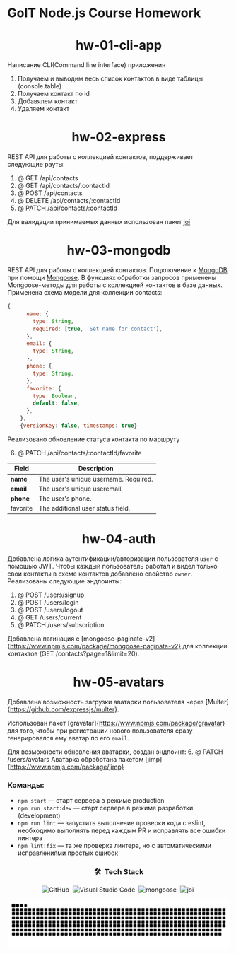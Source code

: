 # GoIT Node.js Course Homework

<h1 align="center"> hw-01-cli-app </h1>

Написание CLI(Command line interface) приложения

1. Получаем и выводим весь список контактов в виде таблицы (console.table)
2. Получаем контакт по id
3. Добавялем контакт
4. Удаляем контакт

<h1 align="center"> hw-02-express </h1>

REST API для работы с коллекцией контактов, поддерживает следующие рауты:

1. @ GET /api/contacts
2. @ GET /api/contacts/:contactId
3. @ POST /api/contacts
4. @ DELETE /api/contacts/:contactId
5. @ PATCH /api/contacts/:contactId

Для валидации принимаемых данных использован пакет [joi](https://github.com/sideway/joi)

<h1 align="center"> hw-03-mongodb </h1>

REST API для работы с коллекцией контактов.
Подключение к [MongoDB](https://www.mongodb.com/cloud/atlas) при помощи [Mongoose](https://mongoosejs.com/).
В функциях обработки запросов применены Mongoose-методы для работы с коллекцией контактов в базе данных.
Применена схема модели для коллекции contacts:

```javascript
{
      name: {
        type: String,
        required: [true, 'Set name for contact'],
      },
      email: {
        type: String,
      },
      phone: {
        type: String,
      },
      favorite: {
        type: Boolean,
        default: false,
      },
    },
    {versionKey: false, timestamps: true}
```

Реализовано обновление статуса контакта по маршруту

6. @ PATCH /api/contacts/:contactId/favorite

| Field     | Description                           |
| --------- | ------------------------------------- |
| **name**  | The user's unique username. Required. |
| **email** | The user's unique useremail.          |
| **phone** | The user's phone.                     |
| favorite  | The additional user status field.     |

<h1 align="center"> hw-04-auth </h1>

Добавлена логика аутентификации/авторизации пользователя `user` с помощью JWT.
Чтобы каждый пользователь работал и видел только свои контакты в схеме контактов добавлено свойство `owner`.
Реализованы следующие эндпоинты:
1. @ POST /users/signup
2. @ POST /users/login
3. @ POST /users/logout
4. @ GET /users/current
5. @ PATCH /users/subscription

Добавлена пагинация с [mongoose-paginate-v2] {https://www.npmjs.com/package/mongoose-paginate-v2} для коллекции контактов (GET /contacts?page=1&limit=20).

<h1 align="center"> hw-05-avatars </h1>

Добавлена возможность загрузки аватарки пользователя через [Multer]{https://github.com/expressjs/multer}.

Использован пакет [gravatar]{https://www.npmjs.com/package/gravatar} для того, чтобы при регистрации нового пользователя сразу генерировался ему аватар по его `email`.

Для возможности обновления аватарки, создан эндпоинт:
6. @ PATCH /users/avatars
Аватарка обработана пакетом [jimp]{https://www.npmjs.com/package/jimp}

### Команды:

- `npm start` &mdash; старт сервера в режиме production
- `npm run start:dev` &mdash; старт сервера в режиме разработки (development)
- `npm run lint` &mdash; запустить выполнение проверки кода с eslint, необходимо выполнять перед каждым PR и исправлять все ошибки линтера
- `npm lint:fix` &mdash; та же проверка линтера, но с автоматическими исправлениями простых ошибок

<h3 align="center"> 🛠 &nbsp;Tech Stack  </h3>

<span align="center">

![GitHub](https://img.shields.io/badge/-GitHub-05122A?style=flat&logo=github)&nbsp;
![Visual Studio Code](https://img.shields.io/badge/-Visual%20Studio%20Code-05122A?style=flat&logo=visual-studio-code&logoColor=007ACC)&nbsp;
![mongoose](https://img.shields.io/badge/-Mongoose-red)&nbsp;
![joi](https://img.shields.io/badge/-joi-green)&nbsp;

![github contribution grid snake animation](https://raw.githubusercontent.com/platane/platane/output/github-contribution-grid-snake.svg)